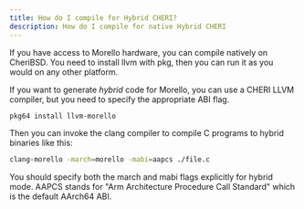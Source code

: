```yaml
---
title: How do I compile for Hybrid CHERI?
description: How do I compile for native Hybrid CHERI
---
```


If you have access to Morello hardware, you can compile natively on CheriBSD. You need to install llvm with pkg, then you can run it as you would on any other platform.

If you want to generate _hybrid_ code for Morello, you can use a CHERI LLVM compiler, but you need to specify the appropriate ABI flag.

```bash
pkg64 install llvm-morello
```

Then you can invoke the clang compiler to compile C programs to hybrid binaries like this:

```bash
clang-morello -march=morello -mabi=aapcs ./file.c
```

You should specify both the march and mabi flags explicitly for hybrid mode. AAPCS stands for \"Arm Architecture Procedure Call Standard\" which is the default AArch64 ABI.
